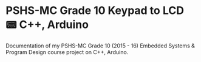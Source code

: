 # PSHS-MC Grade 10 Keypad to LCD :pager: C++, Arduino

Documentation of my PSHS-MC Grade 10 (2015 - 16) Embedded Systems & Program Design course project on C++, Arduino.
